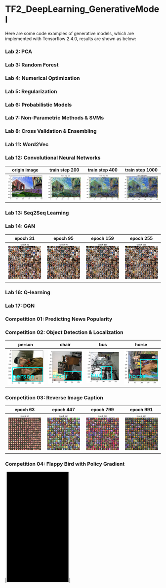 # TF2_DeepLearning_GenerativeModel
Here are some code examples of generative models, which are implemented with Tensorflow 2.4.0, results are shown as below: 

### Lab 2: PCA  
### Lab 3: Random Forest  
### Lab 4: Numerical Optimization  
### Lab 5: Regularization  
### Lab 6: Probabilistic Models  
### Lab 7: Non-Parametric Methods & SVMs  
### Lab 8: Cross Validation & Ensembling  
### Lab 11: Word2Vec  
### Lab 12: Convolutional Neural Networks
| origin image | train step 200 | train step 400 | train step 1000|
|:-------------:|:-----------:|:-------------------------------------:|:--------------------------------:|
|<img src='result/CNN_0.png' width='200'>|<img src='result/CNN_100.png' width='200'>|<img src='result/CNN_400.png' width='200'>|<img src='result/CNN_1000.png' width='200'>|
### Lab 13: Seq2Seq Learning  
### Lab 14: GAN  
| epoch 31 | epoch 95 | epoch 159 | epoch 255|
|:-------------:|:-----------:|:-------------------------------------:|:--------------------------------:|
|<img src='result/GAN_31.png' width='200'>|<img src='result/GAN_95.png' width='200'>|<img src='result/GAN_159.png' width='200'>|<img src='result/GAN_255.png' width='200'>|
### Lab 16: Q-learning  
### Lab 17: DQN
### Competition 01: Predicting News Popularity  
### Competition 02: Object Detection & Localization  
| person | chair | bus | horse|
|:-------------:|:-----------:|:-------------------------------------:|:--------------------------------:|
|<img src='result/person.png' width='200'>|<img src='result/chair.png' width='200'>|<img src='result/bus.png' width='200'>|<img src='result/horse.png' width='200'>|
### Competition 03: Reverse Image Caption  
| epoch 63 | epoch 447 | epoch 799 | epoch 991|
|:-------------:|:-----------:|:-------------------------------------:|:--------------------------------:|
|<img src='result/reverse_63.png' width='200'>|<img src='result/reverse_447.png' width='200'>|<img src='result/reverse_799.png' width='200'>|<img src='result/reverse_991.png' width='200'>|
### Competition 04: Flappy Bird with Policy Gradient  
|<img src='result/falppy bird.gif' width='200'>|
